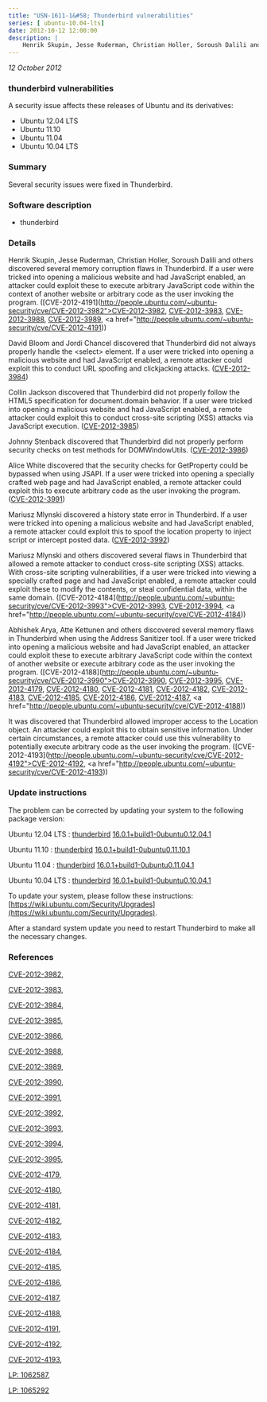 ```yaml
---
title: "USN-1611-1&#58; Thunderbird vulnerabilities"
series: [ ubuntu-10.04-lts]
date: 2012-10-12 12:00:00
description: |
    Henrik Skupin, Jesse Ruderman, Christian Holler, Soroush Dalili and others discovered several memory corruption flaws in Thunderbird. If a user were tricked into opening a malicious website and had JavaScript enabled, an attacker could exploit these to execute arbitrary JavaScript code within the context of another website or arbitrary code as the user invoking the program. ([CVE-2012-4191](http://people.ubuntu.com/~ubuntu-security/cve/CVE-2012-3982">CVE-2012-3982</a>, <a href="http://people.ubuntu.com/~ubuntu-security/cve/CVE-2012-3983">CVE-2012-3983</a>, <a href="http://people.ubuntu.com/~ubuntu-security/cve/CVE-2012-3988">CVE-2012-3988</a>, <a href="http://people.ubuntu.com/~ubuntu-security/cve/CVE-2012-3989">CVE-2012-3989</a>, <a href="http://people.ubuntu.com/~ubuntu-security/cve/CVE-2012-4191))
--- 
```

 
 

*12 October 2012*

### thunderbird vulnerabilities

A security issue affects these releases of Ubuntu and its derivatives:

* Ubuntu 12.04 LTS
* Ubuntu 11.10
* Ubuntu 11.04
* Ubuntu 10.04 LTS

### Summary

Several security issues were fixed in Thunderbird. 

### Software description

* thunderbird 

### Details

Henrik Skupin, Jesse Ruderman, Christian Holler, Soroush Dalili and others discovered several memory corruption flaws in Thunderbird. If a user were tricked into opening a malicious website and had JavaScript enabled, an attacker could exploit these to execute arbitrary JavaScript code within the context of another website or arbitrary code as the user invoking the program. ([CVE-2012-4191](http://people.ubuntu.com/~ubuntu-security/cve/CVE-2012-3982">CVE-2012-3982</a>, <a href="http://people.ubuntu.com/~ubuntu-security/cve/CVE-2012-3983">CVE-2012-3983</a>, <a href="http://people.ubuntu.com/~ubuntu-security/cve/CVE-2012-3988">CVE-2012-3988</a>, <a href="http://people.ubuntu.com/~ubuntu-security/cve/CVE-2012-3989">CVE-2012-3989</a>, <a href="http://people.ubuntu.com/~ubuntu-security/cve/CVE-2012-4191))

David Bloom and Jordi Chancel discovered that Thunderbird did not always properly handle the &lt;select&gt; element. If a user were tricked into opening a malicious website and had JavaScript enabled, a remote attacker could exploit this to conduct URL spoofing and clickjacking attacks. ([CVE-2012-3984](http://people.ubuntu.com/~ubuntu-security/cve/CVE-2012-3984))

Collin Jackson discovered that Thunderbird did not properly follow the HTML5 specification for document.domain behavior. If a user were tricked into opening a malicious website and had JavaScript enabled, a remote attacker could exploit this to conduct cross-site scripting (XSS) attacks via JavaScript execution. ([CVE-2012-3985](http://people.ubuntu.com/~ubuntu-security/cve/CVE-2012-3985))

Johnny Stenback discovered that Thunderbird did not properly perform security checks on test methods for DOMWindowUtils. ([CVE-2012-3986](http://people.ubuntu.com/~ubuntu-security/cve/CVE-2012-3986))

Alice White discovered that the security checks for GetProperty could be bypassed when using JSAPI. If a user were tricked into opening a specially crafted web page and had JavaScript enabled, a remote attacker could exploit this to execute arbitrary code as the user invoking the program. ([CVE-2012-3991](http://people.ubuntu.com/~ubuntu-security/cve/CVE-2012-3991))

Mariusz Mlynski discovered a history state error in Thunderbird. If a user were tricked into opening a malicious website and had JavaScript enabled, a remote attacker could exploit this to spoof the location property to inject script or intercept posted data. ([CVE-2012-3992](http://people.ubuntu.com/~ubuntu-security/cve/CVE-2012-3992))

Mariusz Mlynski and others discovered several flaws in Thunderbird that allowed a remote attacker to conduct cross-site scripting (XSS) attacks. With cross-site scripting vulnerabilities, if a user were tricked into viewing a specially crafted page and had JavaScript enabled, a remote attacker could exploit these to modify the contents, or steal confidential data, within the same domain. ([CVE-2012-4184](http://people.ubuntu.com/~ubuntu-security/cve/CVE-2012-3993">CVE-2012-3993</a>, <a href="http://people.ubuntu.com/~ubuntu-security/cve/CVE-2012-3994">CVE-2012-3994</a>, <a href="http://people.ubuntu.com/~ubuntu-security/cve/CVE-2012-4184))

Abhishek Arya, Atte Kettunen and others discovered several memory flaws in Thunderbird when using the Address Sanitizer tool. If a user were tricked into opening a malicious website and had JavaScript enabled, an attacker could exploit these to execute arbitrary JavaScript code within the context of another website or execute arbitrary code as the user invoking the program. ([CVE-2012-4188](http://people.ubuntu.com/~ubuntu-security/cve/CVE-2012-3990">CVE-2012-3990</a>, <a href="http://people.ubuntu.com/~ubuntu-security/cve/CVE-2012-3995">CVE-2012-3995</a>, <a href="http://people.ubuntu.com/~ubuntu-security/cve/CVE-2012-4179">CVE-2012-4179</a>, <a href="http://people.ubuntu.com/~ubuntu-security/cve/CVE-2012-4180">CVE-2012-4180</a>, <a href="http://people.ubuntu.com/~ubuntu-security/cve/CVE-2012-4181">CVE-2012-4181</a>, <a href="http://people.ubuntu.com/~ubuntu-security/cve/CVE-2012-4182">CVE-2012-4182</a>, <a href="http://people.ubuntu.com/~ubuntu-security/cve/CVE-2012-4183">CVE-2012-4183</a>, <a href="http://people.ubuntu.com/~ubuntu-security/cve/CVE-2012-4185">CVE-2012-4185</a>, <a href="http://people.ubuntu.com/~ubuntu-security/cve/CVE-2012-4186">CVE-2012-4186</a>, <a href="http://people.ubuntu.com/~ubuntu-security/cve/CVE-2012-4187">CVE-2012-4187</a>, <a href="http://people.ubuntu.com/~ubuntu-security/cve/CVE-2012-4188))

It was discovered that Thunderbird allowed improper access to the Location object. An attacker could exploit this to obtain sensitive information. Under certain circumstances, a remote attacker could use this vulnerability to potentially execute arbitrary code as the user invoking the program. ([CVE-2012-4193](http://people.ubuntu.com/~ubuntu-security/cve/CVE-2012-4192">CVE-2012-4192</a>, <a href="http://people.ubuntu.com/~ubuntu-security/cve/CVE-2012-4193)) 

### Update instructions

The problem can be corrected by updating your system to the following package version:

Ubuntu 12.04 LTS
 : [thunderbird](https://launchpad.net/ubuntu/+source/thunderbird) <span> [16.0.1+build1-0ubuntu0.12.04.1](https://launchpad.net/ubuntu/+source/thunderbird/16.0.1+build1-0ubuntu0.12.04.1) </span> 

Ubuntu 11.10
 : [thunderbird](https://launchpad.net/ubuntu/+source/thunderbird) <span> [16.0.1+build1-0ubuntu0.11.10.1](https://launchpad.net/ubuntu/+source/thunderbird/16.0.1+build1-0ubuntu0.11.10.1) </span> 

Ubuntu 11.04
 : [thunderbird](https://launchpad.net/ubuntu/+source/thunderbird) <span> [16.0.1+build1-0ubuntu0.11.04.1](https://launchpad.net/ubuntu/+source/thunderbird/16.0.1+build1-0ubuntu0.11.04.1) </span> 

Ubuntu 10.04 LTS
 : [thunderbird](https://launchpad.net/ubuntu/+source/thunderbird) <span> [16.0.1+build1-0ubuntu0.10.04.1](https://launchpad.net/ubuntu/+source/thunderbird/16.0.1+build1-0ubuntu0.10.04.1) </span> 

To update your system, please follow these instructions: [https://wiki.ubuntu.com/Security/Upgrades](https://wiki.ubuntu.com/Security/Upgrades).

After a standard system update you need to restart Thunderbird to make all the necessary changes. 

### References

 
 [CVE-2012-3982](http://people.ubuntu.com/~ubuntu-security/cve/CVE-2012-3982), 

 [CVE-2012-3983](http://people.ubuntu.com/~ubuntu-security/cve/CVE-2012-3983), 

 [CVE-2012-3984](http://people.ubuntu.com/~ubuntu-security/cve/CVE-2012-3984), 

 [CVE-2012-3985](http://people.ubuntu.com/~ubuntu-security/cve/CVE-2012-3985), 

 [CVE-2012-3986](http://people.ubuntu.com/~ubuntu-security/cve/CVE-2012-3986), 

 [CVE-2012-3988](http://people.ubuntu.com/~ubuntu-security/cve/CVE-2012-3988), 

 [CVE-2012-3989](http://people.ubuntu.com/~ubuntu-security/cve/CVE-2012-3989), 

 [CVE-2012-3990](http://people.ubuntu.com/~ubuntu-security/cve/CVE-2012-3990), 

 [CVE-2012-3991](http://people.ubuntu.com/~ubuntu-security/cve/CVE-2012-3991), 

 [CVE-2012-3992](http://people.ubuntu.com/~ubuntu-security/cve/CVE-2012-3992), 

 [CVE-2012-3993](http://people.ubuntu.com/~ubuntu-security/cve/CVE-2012-3993), 

 [CVE-2012-3994](http://people.ubuntu.com/~ubuntu-security/cve/CVE-2012-3994), 

 [CVE-2012-3995](http://people.ubuntu.com/~ubuntu-security/cve/CVE-2012-3995), 

 [CVE-2012-4179](http://people.ubuntu.com/~ubuntu-security/cve/CVE-2012-4179), 

 [CVE-2012-4180](http://people.ubuntu.com/~ubuntu-security/cve/CVE-2012-4180), 

 [CVE-2012-4181](http://people.ubuntu.com/~ubuntu-security/cve/CVE-2012-4181), 

 [CVE-2012-4182](http://people.ubuntu.com/~ubuntu-security/cve/CVE-2012-4182), 

 [CVE-2012-4183](http://people.ubuntu.com/~ubuntu-security/cve/CVE-2012-4183), 

 [CVE-2012-4184](http://people.ubuntu.com/~ubuntu-security/cve/CVE-2012-4184), 

 [CVE-2012-4185](http://people.ubuntu.com/~ubuntu-security/cve/CVE-2012-4185), 

 [CVE-2012-4186](http://people.ubuntu.com/~ubuntu-security/cve/CVE-2012-4186), 

 [CVE-2012-4187](http://people.ubuntu.com/~ubuntu-security/cve/CVE-2012-4187), 

 [CVE-2012-4188](http://people.ubuntu.com/~ubuntu-security/cve/CVE-2012-4188), 

 [CVE-2012-4191](http://people.ubuntu.com/~ubuntu-security/cve/CVE-2012-4191), 

 [CVE-2012-4192](http://people.ubuntu.com/~ubuntu-security/cve/CVE-2012-4192), 

 [CVE-2012-4193](http://people.ubuntu.com/~ubuntu-security/cve/CVE-2012-4193), 

 [LP: 1062587](https://launchpad.net/bugs/1062587), 

 [LP: 1065292](https://launchpad.net/bugs/1065292)
 

